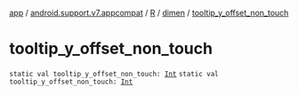 [app](../../../index.md) / [android.support.v7.appcompat](../../index.md) / [R](../index.md) / [dimen](index.md) / [tooltip_y_offset_non_touch](./tooltip_y_offset_non_touch.md)

# tooltip_y_offset_non_touch

`static val tooltip_y_offset_non_touch: `[`Int`](https://kotlinlang.org/api/latest/jvm/stdlib/kotlin/-int/index.html)
`static val tooltip_y_offset_non_touch: `[`Int`](https://kotlinlang.org/api/latest/jvm/stdlib/kotlin/-int/index.html)
